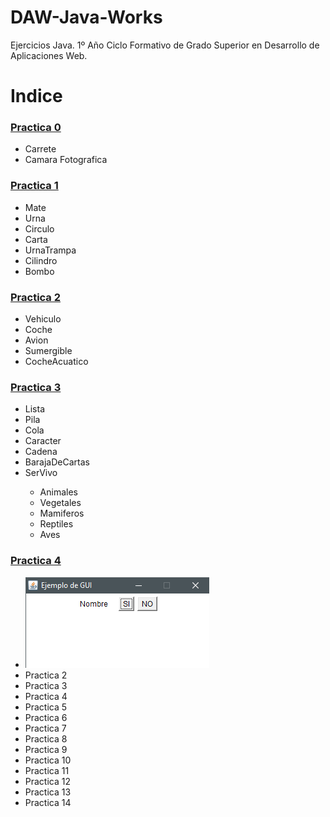 # DAW-Java-Works
Ejercicios Java.
1º Año Ciclo Formativo de Grado Superior en Desarrollo de Aplicaciones Web.


<h1>Indice</h1>

<h3><a href="https://github.com/victorst79/DAW-Java-Works/wiki/Practica-0">Practica 0</a></h3>
<ul>
	<li>Carrete</li>
	<li>Camara Fotografica</li>
</ul>
<h3><a href="https://github.com/victorst79/DAW-Java-Works/wiki/Practica-1">Practica 1</a></h3>
<ul>
	<li>Mate</li>
	<li>Urna</li>
	<li>Circulo</li>
	<li>Carta</li>
	<li>UrnaTrampa</li>
	<li>Cilindro</li>
	<li>Bombo</li>
</ul>

<h3><a href="https://github.com/victorst79/DAW-Java-Works/wiki/Practica-2">Practica 2</a></h3>
<ul>
	<li>Vehiculo</li>
	<li>Coche</li>
	<li>Avion</li>
	<li>Sumergible</li>
	<li>CocheAcuatico</li>
</ul>

<h3><a href="https://github.com/victorst79/DAW-Java-Works/wiki/Practica-3">Practica 3</a></h3>
<ul>
	<li>Lista</li>
	<li>Pila</li>
	<li>Cola</li>
	<li>Caracter</li>
	<li>Cadena</li>
	<li>BarajaDeCartas</li>
	<li>SerVivo</li>
		<ul>
			<li>Animales</li>
			<li>Vegetales</li>
			<li>Mamiferos</li>
			<li>Reptiles</li>
			<li>Aves</li>
		</ul>
</ul>

<h3><a href="">Practica 4</a></h3>
<ul>
	<li><img src="img/Interface01.png"></li>
	<li>Practica 2<img src="" alt=""></li>
	<li>Practica 3<img src="" alt=""></li>
	<li>Practica 4<img src="" alt=""></li>
	<li>Practica 5<img src="" alt=""></li>
	<li>Practica 6<img src="" alt=""></li>
	<li>Practica 7<img src="" alt=""></li>
	<li>Practica 8<img src="" alt=""></li>
	<li>Practica 9<img src="" alt=""></li>
	<li>Practica 10<img src="" alt=""></li>
	<li>Practica 11<img src="" alt=""></li>
	<li>Practica 12<img src="" alt=""></li>
	<li>Practica 13<img src="" alt=""></li>
	<li>Practica 14<img src="" alt=""></li>		
</ul>

